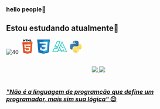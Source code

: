 ### hello people👋

##  Estou estudando atualmente📓
  
<img src="https://upload.wikimedia.org/wikipedia/commons/d/d4/Javascript-shield.svg" alt="40" width="40" height="40" style="max - width:100%;"></img>
<img src="https://raw.githubusercontent.com/devicons/devicon/master/icons/html5/html5-original-wordmark.svg" alt="40" width="40" height="40" style="max - width:100%;"></img>
<img src="https://raw.githubusercontent.com/devicons/devicon/master/icons/css3/css3-original.svg" alt="40" width="40" height="40" style="max - width:100%;"></img>
<img src="https://raw.githubusercontent.com/devicons/devicon/master/icons/thealgorithms/thealgorithms-original.svg" alt="rails" width="40" height="40" style="max - width:100%;"></img>
<img src="https://raw.githubusercontent.com/devicons/devicon/master/icons/python/python-original.svg" alt="pitao" width="40" height="40" style="max - width:100%;"></img>


<br>

<div align="center">
  <a href="https://github.com/Gabriel-FerreirasSantos">
  <img height="180em" src="https://github-readme-stats.vercel.app/api?username=Gabriel-FerreirasSantos&show_icons=true&theme=dark&include_all_commits=true&count_private=true"/>


<img height="180em" src="https://github-readme-stats.vercel.app/api/top-langs/?username=Gabriel-FerreirasSantos&layout=compact&langs_count=7&theme=dark"/>
</div>
  
 <br>
        
  ### <b><i aling="center">"Não é a linguagem de programção que define um programador, mais sim sua lógica"</i></b> 😊
